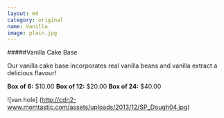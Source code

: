 ```yaml
---
layout: md
category: original
name: Vanilla
image: plain.jpg
---
```


#####Vanilla Cake Base

Our vanilla cake base incorporates real vanilla beans and vanilla extract a delicious flavour!

**Box of 6:** $10.00
**Box of 12:** $20.00
**Box of 24:** $40.00

![van hole] (http://cdn2-www.momtastic.com/assets/uploads/2013/12/SP_Dough04.jpg)
